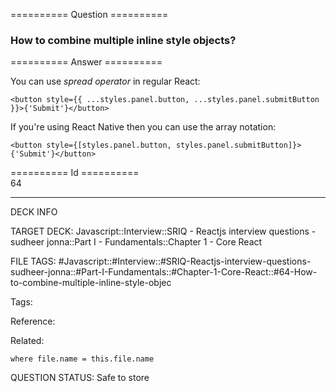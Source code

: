 ========== Question ==========  

### How to combine multiple inline style objects?  

========== Answer ==========  

You can use _spread operator_ in regular React:

<!-- codeblock-start -->
<pre><code class="hljs language-jsx">&#x3C;button style={{ ...styles.<span class="hljs-property">panel</span>.<span class="hljs-property">button</span>, ...styles.<span class="hljs-property">panel</span>.<span class="hljs-property">submitButton</span> }}>{<span class="hljs-string">'Submit'</span>}&#x3C;/button>
</code></pre>
<!-- codeblock-end -->

If you're using React Native then you can use the array notation:

<!-- codeblock-start -->
<pre><code class="hljs language-jsx">&#x3C;button style={[styles.<span class="hljs-property">panel</span>.<span class="hljs-property">button</span>, styles.<span class="hljs-property">panel</span>.<span class="hljs-property">submitButton</span>]}>{<span class="hljs-string">'Submit'</span>}&#x3C;/button>
</code></pre>
<!-- codeblock-end -->

========== Id ==========  
64

---

DECK INFO

TARGET DECK: Javascript::Interview::SRIQ - Reactjs interview questions - sudheer jonna::Part I - Fundamentals::Chapter 1 - Core React

FILE TAGS: #Javascript::#Interview::#SRIQ-Reactjs-interview-questions-sudheer-jonna::#Part-I-Fundamentals::#Chapter-1-Core-React::#64-How-to-combine-multiple-inline-style-objec

Tags:

Reference:

Related:

```dataview
where file.name = this.file.name
```
QUESTION STATUS: Safe to store

